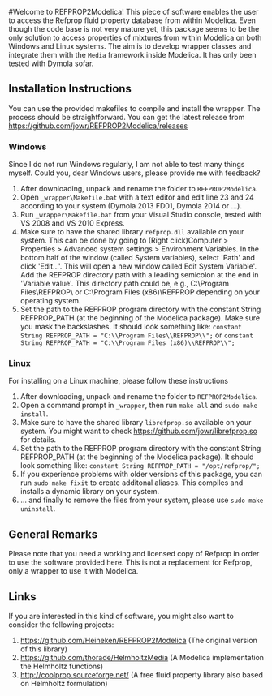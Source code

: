 #Welcome to REFPROP2Modelica!
This piece of software enables the user to access the Refprop fluid property database from within Modelica. Even though the code base is not very mature yet, this package seems to be the only solution to access properties of mixtures from within Modelica on both Windows and Linux systems. The aim is to develop wrapper classes and integrate them with the `Media` framework inside Modelica. It has only been tested with Dymola sofar. 

## Installation Instructions
You can use the provided makefiles to compile and install the wrapper. The process should be straightforward. You can get the latest release from https://github.com/jowr/REFPROP2Modelica/releases

### Windows
Since I do not run Windows regularly, I am not able to test many things myself. Could you, dear Windows users, please 
provide me with feedback?

1.  After downloading, unpack and rename the folder to `REFPROP2Modelica`.
2.  Open `_wrapper\Makefile.bat` with a text editor and edit line 23 and 24 according to your system (Dymola 2013 FD01, Dymola 2014 or ...).
3.  Run `_wrapper\Makefile.bat` from your Visual Studio console, tested with VS 2008 and VS 2010 Express.
4.  Make sure to have the shared library `refprop.dll` available on your system. This can be done by going to (Right click)Computer > Properties > Advanced system settings > Environment Variables. In the bottom half of the window (called System variables), select 'Path' and click 'Edit...'. This will open a new window called Edit System Variable'. Add the REFPROP directory path with a leading semicolon at the end in 'Variable value'. This directory path could be, e.g., C:\Program Files\REFPROP\ or C:\Program Files (x86)\REFPROP depending on your operating system.
5.  Set the path to the REFPROP program directory with the constant String REFPROP_PATH (at the beginning of the Modelica package). Make sure you mask the backslashes. It should look something like: `constant String REFPROP_PATH = "C:\\Program Files\\REFPROP\\";` or `constant String REFPROP_PATH = "C:\\Program Files (x86)\\REFPROP\\";`


### Linux
For installing on a Linux machine, please follow these instructions

1.  After downloading, unpack and rename the folder to `REFPROP2Modelica`.
2.  Open a command prompt in `_wrapper`, then run `make all` and `sudo make install`.
3.  Make sure to have the shared library `librefprop.so` available on your system. You might want to check https://github.com/jowr/librefprop.so for details. 
4.  Set the path to the REFPROP program directory with the constant String REFPROP_PATH (at the beginning of the Modelica package). It should look something like: `constant String REFPROP_PATH = "/opt/refprop/";`
5.  If you experience problems with older versions of this package, you can run `sudo make fixit` to create additonal aliases. This compiles and installs a dynamic library on your system. 
6.  ... and finally to remove the files from your system, please use `sudo make uninstall`.


## General Remarks
Please note that you need a working and licensed copy of Refprop in order to use the software provided here. 
This is not a replacement for Refprop, only a wrapper to use it with Modelica.

## Links
If you are interested in this kind of software, you might also want to consider the following projects:

1.  https://github.com/Heineken/REFPROP2Modelica (The original version of this library)
2.  https://github.com/thorade/HelmholtzMedia (A Modelica implementation the Helmholtz functions)
3.  http://coolprop.sourceforge.net/ (A free fluid property library also based on Helmholtz formulation)
